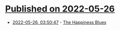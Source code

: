 # [Published on 2022-05-26](index.md)

* [2022-05-26, 03:50:47](https://news.ycombinator.com/item?id=31514276) - [The Happiness Blues](https://www.oxfordamerican.org/web-only/the-happiness-blues)
